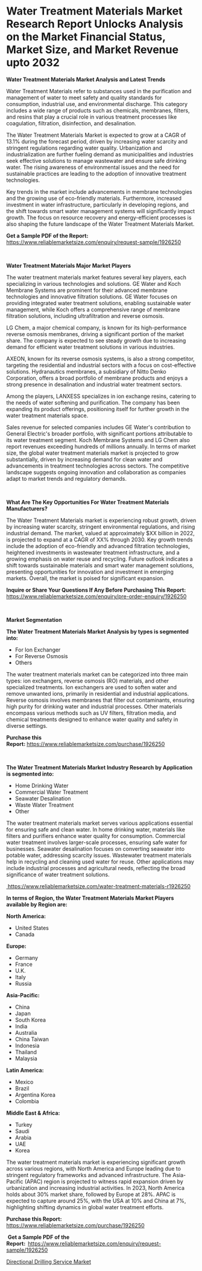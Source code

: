 <p><h1>Water Treatment Materials Market Research Report Unlocks Analysis on the Market Financial Status, Market Size, and Market Revenue upto 2032</h1></p><p><strong>Water Treatment Materials Market Analysis and Latest Trends</strong></p>
<p><p>Water Treatment Materials refer to substances used in the purification and management of water to meet safety and quality standards for consumption, industrial use, and environmental discharge. This category includes a wide range of products such as chemicals, membranes, filters, and resins that play a crucial role in various treatment processes like coagulation, filtration, disinfection, and desalination. </p><p>The Water Treatment Materials Market is expected to grow at a CAGR of 13.1% during the forecast period, driven by increasing water scarcity and stringent regulations regarding water quality. Urbanization and industrialization are further fueling demand as municipalities and industries seek effective solutions to manage wastewater and ensure safe drinking water. The rising awareness of environmental issues and the need for sustainable practices are leading to the adoption of innovative treatment technologies.</p><p>Key trends in the market include advancements in membrane technologies and the growing use of eco-friendly materials. Furthermore, increased investment in water infrastructure, particularly in developing regions, and the shift towards smart water management systems will significantly impact growth. The focus on resource recovery and energy-efficient processes is also shaping the future landscape of the Water Treatment Materials Market.</p></p>
<p><strong>Get a Sample PDF of the Report:&nbsp;</strong> <a href="https://www.reliablemarketsize.com/enquiry/request-sample/1926250?utm_campaign=1197&utm_medium=2&utm_source=Github&utm_content=ia&utm_term=15012025&utm_id=water-treatment-materials">https://www.reliablemarketsize.com/enquiry/request-sample/1926250</a></p>
<p>&nbsp;</p>
<p><strong>Water Treatment Materials Major Market Players</strong></p>
<p><p>The water treatment materials market features several key players, each specializing in various technologies and solutions. GE Water and Koch Membrane Systems are prominent for their advanced membrane technologies and innovative filtration solutions. GE Water focuses on providing integrated water treatment solutions, enabling sustainable water management, while Koch offers a comprehensive range of membrane filtration solutions, including ultrafiltration and reverse osmosis.</p><p>LG Chem, a major chemical company, is known for its high-performance reverse osmosis membranes, driving a significant portion of the market share. The company is expected to see steady growth due to increasing demand for efficient water treatment solutions in various industries.</p><p>AXEON, known for its reverse osmosis systems, is also a strong competitor, targeting the residential and industrial sectors with a focus on cost-effective solutions. Hydranautics membranes, a subsidiary of Nitto Denko Corporation, offers a broad portfolio of membrane products and enjoys a strong presence in desalination and industrial water treatment sectors.</p><p>Among the players, LANXESS specializes in ion exchange resins, catering to the needs of water softening and purification. The company has been expanding its product offerings, positioning itself for further growth in the water treatment materials space.</p><p>Sales revenue for selected companies includes GE Water's contribution to General Electric's broader portfolio, with significant portions attributable to its water treatment segment. Koch Membrane Systems and LG Chem also report revenues exceeding hundreds of millions annually. In terms of market size, the global water treatment materials market is projected to grow substantially, driven by increasing demand for clean water and advancements in treatment technologies across sectors. The competitive landscape suggests ongoing innovation and collaboration as companies adapt to market trends and regulatory demands.</p></p>
<p>&nbsp;</p>
<p><strong>What Are The Key Opportunities For Water Treatment Materials Manufacturers?</strong></p>
<p><p>The Water Treatment Materials market is experiencing robust growth, driven by increasing water scarcity, stringent environmental regulations, and rising industrial demand. The market, valued at approximately $XX billion in 2022, is projected to expand at a CAGR of XX% through 2030. Key growth trends include the adoption of eco-friendly and advanced filtration technologies, heightened investments in wastewater treatment infrastructure, and a growing emphasis on water reuse and recycling. Future outlook indicates a shift towards sustainable materials and smart water management solutions, presenting opportunities for innovation and investment in emerging markets. Overall, the market is poised for significant expansion.</p></p>
<p><strong>Inquire or Share Your Questions If Any Before Purchasing This Report:</strong> <a href="https://www.reliablemarketsize.com/enquiry/pre-order-enquiry/1926250?utm_campaign=1197&utm_medium=2&utm_source=Github&utm_content=ia&utm_term=15012025&utm_id=water-treatment-materials">https://www.reliablemarketsize.com/enquiry/pre-order-enquiry/1926250</a></p>
<p>&nbsp;</p>
<p><strong>Market Segmentation</strong></p>
<p><strong>The Water Treatment Materials Market Analysis by types is segmented into:</strong></p>
<p><ul><li>For Ion Exchanger</li><li>For Reverse Osmosis</li><li>Others</li></ul></p>
<p><p>The water treatment materials market can be categorized into three main types: ion exchangers, reverse osmosis (RO) materials, and other specialized treatments. Ion exchangers are used to soften water and remove unwanted ions, primarily in residential and industrial applications. Reverse osmosis involves membranes that filter out contaminants, ensuring high purity for drinking water and industrial processes. Other materials encompass various methods such as UV filters, filtration media, and chemical treatments designed to enhance water quality and safety in diverse settings.</p></p>
<p><strong>Purchase this Report:&nbsp;</strong><a href="https://www.reliablemarketsize.com/purchase/1926250?utm_campaign=1197&utm_medium=2&utm_source=Github&utm_content=ia&utm_term=15012025&utm_id=water-treatment-materials">https://www.reliablemarketsize.com/purchase/1926250</a></p>
<p>&nbsp;</p>
<p><strong>The Water Treatment Materials Market Industry Research by Application is segmented into:</strong></p>
<p><ul><li>Home Drinking Water</li><li>Commercial Water Treatment</li><li>Seawater Desalination</li><li>Waste Water Treatment</li><li>Other</li></ul></p>
<p><p>The water treatment materials market serves various applications essential for ensuring safe and clean water. In home drinking water, materials like filters and purifiers enhance water quality for consumption. Commercial water treatment involves larger-scale processes, ensuring safe water for businesses. Seawater desalination focuses on converting seawater into potable water, addressing scarcity issues. Wastewater treatment materials help in recycling and cleaning used water for reuse. Other applications may include industrial processes and agricultural needs, reflecting the broad significance of water treatment solutions.</p></p>
<p><a href="https://www.reliablemarketsize.com/water-treatment-materials-r1926250?utm_campaign=1197&utm_medium=2&utm_source=Github&utm_content=ia&utm_term=15012025&utm_id=water-treatment-materials">&nbsp;https://www.reliablemarketsize.com/water-treatment-materials-r1926250</a></p>
<p><strong>In terms of Region, the Water Treatment Materials Market Players available by Region are:</strong></p>
<p>
    <p> <strong> North America: </strong>
        <ul>
            <li>United States</li>
            <li>Canada</li>
        </ul>
        </p> 
    <p> <strong> Europe: </strong>
        <ul>
            <li>Germany</li>
            <li>France</li>
            <li>U.K.</li>
            <li>Italy</li>
            <li>Russia</li>
        </ul>
        </p> 
    <p> <strong> Asia-Pacific: </strong>
        <ul>
            <li>China</li>
            <li>Japan</li>
            <li>South Korea</li>
            <li>India</li>
            <li>Australia</li>
            <li>China Taiwan</li>
            <li>Indonesia</li>
            <li>Thailand</li>
            <li>Malaysia</li>
        </ul>
        </p> 
    <p> <strong> Latin America: </strong>
        <ul>
            <li>Mexico</li>
            <li>Brazil</li>
            <li>Argentina Korea</li>
            <li>Colombia</li>
        </ul>
        </p> 
    <p> <strong> Middle East & Africa: </strong>
        <ul>
            <li>Turkey</li>
            <li>Saudi</li>
            <li>Arabia</li>
            <li>UAE</li>
            <li>Korea</li>
        </ul>
    </p>
    </p>
<p><p>The water treatment materials market is experiencing significant growth across various regions, with North America and Europe leading due to stringent regulatory frameworks and advanced infrastructure. The Asia-Pacific (APAC) region is projected to witness rapid expansion driven by urbanization and increasing industrial activities. In 2023, North America holds about 30% market share, followed by Europe at 28%. APAC is expected to capture around 25%, with the USA at 10% and China at 7%, highlighting shifting dynamics in global water treatment efforts.</p></p>
<p><strong>Purchase this Report: </strong><a href="https://www.reliablemarketsize.com/purchase/1926250?utm_campaign=1197&utm_medium=2&utm_source=Github&utm_content=ia&utm_term=15012025&utm_id=water-treatment-materials">https://www.reliablemarketsize.com/purchase/1926250</a></p>
<p>&nbsp;<strong>Get a Sample PDF of the Report:&nbsp;&nbsp;</strong><a href="https://www.reliablemarketsize.com/enquiry/request-sample/1926250?utm_campaign=1197&utm_medium=2&utm_source=Github&utm_content=ia&utm_term=15012025&utm_id=water-treatment-materials">https://www.reliablemarketsize.com/enquiry/request-sample/1926250</a></p>
<p><strong></strong></p>
<p><p><a href="https://github.com/prosalinda88/Market-Research-Report-List-7/blob/main/directional-drilling-service-market.md?utm_campaign=1197&utm_medium=2&utm_source=Github&utm_content=ia&utm_term=15012025&utm_id=water-treatment-materials">Directional Drilling Service Market</a></p></p>
